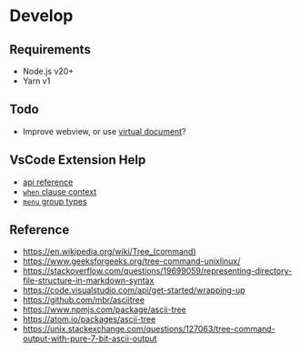 # Develop

## Requirements

- Node.js v20+
- Yarn v1

## Todo

- Improve webview, or use [virtual document](https://code.visualstudio.com/api/extension-guides/virtual-documents)?

## VsCode Extension Help

- [api reference](https://code.visualstudio.com/api/references/vscode-api#Uri)
- [`when` clause context](https://code.visualstudio.com/docs/getstarted/keybindings#_when-clause-contexts)
- [`menu` group types](https://code.visualstudio.com/api/references/contribution-points#Sorting-of-groups)

## Reference

- <https://en.wikipedia.org/wiki/Tree_(command)>
- <https://www.geeksforgeeks.org/tree-command-unixlinux/>
- <https://stackoverflow.com/questions/19699059/representing-directory-file-structure-in-markdown-syntax>
- <https://code.visualstudio.com/api/get-started/wrapping-up>
- <https://github.com/mbr/asciitree>
- <https://www.npmjs.com/package/ascii-tree>
- <https://atom.io/packages/ascii-tree>
- <https://unix.stackexchange.com/questions/127063/tree-command-output-with-pure-7-bit-ascii-output>
